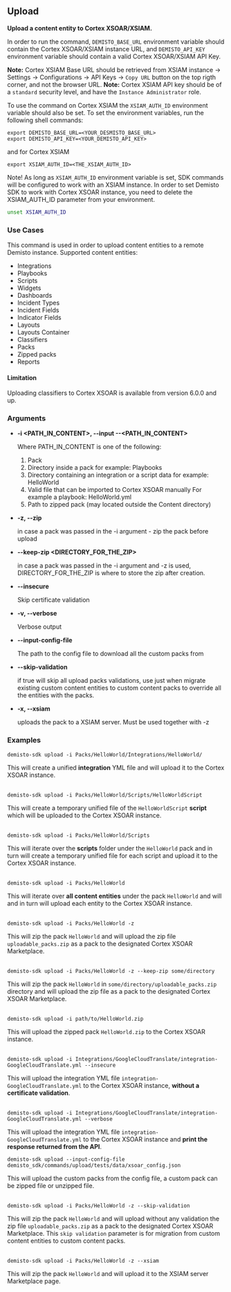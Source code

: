 ## Upload

**Upload a content entity to Cortex XSOAR/XSIAM.**

In order to run the command, `DEMISTO_BASE_URL` environment variable should contain the Cortex XSOAR/XSIAM instance URL,
and `DEMISTO_API_KEY` environment variable should contain a valid Cortex XSOAR/XSIAM API Key.

**Note:** Cortex XSIAM Base URL should be retrieved from XSIAM instance -> Settings -> Configurations -> API Keys -> `Copy URL` button on the top rigth corner, and not the browser URL.
**Note:** Cortex XSIAM API key should be of a `standard` security level, and have the `Instance Administrator` role.

To use the command on Cortex XSIAM the `XSIAM_AUTH_ID` environment variable should also be set.
To set the environment variables, run the following shell commands:
```
export DEMISTO_BASE_URL=<YOUR_DESMISTO_BASE_URL>
export DEMISTO_API_KEY=<YOUR_DEMISTO_API_KEY>
```
and for Cortex XSIAM
```
export XSIAM_AUTH_ID=<THE_XSIAM_AUTH_ID>
```
Note!
As long as `XSIAM_AUTH_ID` environment variable is set, SDK commands will be configured to work with an XSIAM instance.
In order to set Demisto SDK to work with Cortex XSOAR instance, you need to delete the XSIAM_AUTH_ID parameter from your environment.
```bash
unset XSIAM_AUTH_ID
```

### Use Cases
This command is used in order to upload content entities to a remote Demisto instance.
Supported content entities:
- Integrations
- Playbooks
- Scripts
- Widgets
- Dashboards
- Incident Types
- Incident Fields
- Indicator Fields
- Layouts
- Layouts Container
- Classifiers
- Packs
- Zipped packs
- Reports

#### Limitation
Uploading classifiers to Cortex XSOAR is available from version 6.0.0 and up.

### Arguments
* **-i <PATH_IN_CONTENT>, --input --<PATH_IN_CONTENT>**

    Where PATH_IN_CONTENT is one of the following:
    1. Pack
    2. Directory inside a pack for example: Playbooks
    3. Directory containing an integration or a script data for example: HelloWorld
    4. Valid file that can be imported to Cortex XSOAR manually For example a playbook: HelloWorld.yml
    5. Path to zipped pack (may located outside the Content directory)

* **-z, --zip**

    in case a pack was passed in the -i argument - zip the pack before upload

* **--keep-zip <DIRECTORY_FOR_THE_ZIP>**

    in case a pack was passed in the -i argument and -z is used, DIRECTORY_FOR_THE_ZIP is where to store the zip after creation.

* **--insecure**

    Skip certificate validation

* **-v, --verbose**

    Verbose output

* **--input-config-file**

    The path to the config file to download all the custom packs from

* **--skip-validation**

    if true will skip all upload packs validations, use just when migrate existing custom content entities to custom content packs to override all the entities with the packs.

* **-x, --xsiam**

    uploads the pack to a XSIAM server. Must be used together with -z

### Examples
```
demisto-sdk upload -i Packs/HelloWorld/Integrations/HelloWorld/
```
This will create a unified **integration** YML file and will upload it to the Cortex XSOAR instance.
<br/><br/>
```
demisto-sdk upload -i Packs/HelloWorld/Scripts/HelloWorldScript
```
This will create a temporary unified file of the `HelloWorldScript` **script** which will be uploaded to the Cortex XSOAR instance.
<br/><br/>

```
demisto-sdk upload -i Packs/HelloWorld/Scripts
```
This will iterate over the **scripts** folder under the `HelloWorld` pack and in turn will create a temporary unified file for each script and upload it to the Cortex XSOAR instance.
<br/><br/>

```
demisto-sdk upload -i Packs/HelloWorld
```
This will iterate over **all content entities** under the pack `HelloWorld` and will and in turn will upload each entity to the Cortex XSOAR instance.
<br/><br/>
```
demisto-sdk upload -i Packs/HelloWorld -z
```
This will zip the pack `HelloWorld` and will upload the zip file `uploadable_packs.zip` as a pack to the designated Cortex XSOAR Marketplace.
<br/><br/>
```
demisto-sdk upload -i Packs/HelloWorld -z --keep-zip some/directory
```
This will zip the pack `HelloWorld` in `some/directory/uploadable_packs.zip` directory and will upload the zip file as a pack to the designated Cortex XSOAR Marketplace.
<br/><br/>
```
demisto-sdk upload -i path/to/HelloWorld.zip
```
This will upload the zipped pack `HelloWorld.zip` to the Cortex XSOAR instance.
<br/><br/>
```
demisto-sdk upload -i Integrations/GoogleCloudTranslate/integration-GoogleCloudTranslate.yml --insecure
```
This will upload the integration YML file `integration-GoogleCloudTranslate.yml` to the Cortex XSOAR instance, **without a certificate validation**.
<br/><br/>
```
demisto-sdk upload -i Integrations/GoogleCloudTranslate/integration-GoogleCloudTranslate.yml --verbose
```
This will upload the integration YML file `integration-GoogleCloudTranslate.yml` to the Cortex XSOAR instance and **print the response returned from the API**.
```
demisto-sdk upload --input-config-file demisto_sdk/commands/upload/tests/data/xsoar_config.json
```
This will upload the custom packs from the config file, a custom pack can be zipped file or unzipped file.
<br/><br/>
```
demisto-sdk upload -i Packs/HelloWorld -z --skip-validation
```
This will zip the pack `HelloWorld` and will upload without any validation the zip file `uploadable_packs.zip` as a pack to the designated Cortex XSOAR Marketplace.
This `skip validation` parameter is for migration from custom content entities to custom content packs.
<br/><br/>

```
demisto-sdk upload -i Packs/HelloWorld -z --xsiam
```
This will zip the pack `HelloWorld` and will upload it to the XSIAM server Marketplace page.
<br/><br/>
